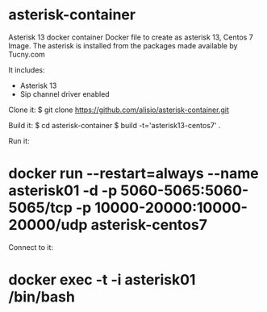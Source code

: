 # asterisk-container
Asterisk 13 docker container
Docker file to create as asterisk 13, Centos 7 Image. The asterisk is installed from the packages made available by Tucny.com

It includes:
* Asterisk 13 
* Sip channel driver enabled

Clone it:
$ git clone https://github.com/alisio/asterisk-container.git

Build it:
$ cd asterisk-container
$ build -t='asterisk13-centos7' .

Run it:
# docker run --restart=always --name asterisk01 -d -p 5060-5065:5060-5065/tcp -p 10000-20000:10000-20000/udp asterisk-centos7

Connect to it:
# docker exec -t -i asterisk01 /bin/bash

